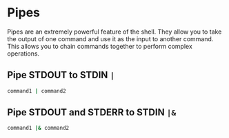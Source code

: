# Pipes

Pipes are an extremely powerful feature of the shell. They allow you to take the output of one command and use it as the input to another command. This allows you to chain commands together to perform complex operations.

## Pipe STDOUT to STDIN `|`

```bash
command1 | command2
```

## Pipe STDOUT and STDERR to STDIN `|&`

```bash
command1 |& command2
```
